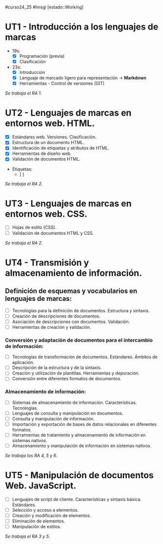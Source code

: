 #curso24_25 #lmsgi [estado::Working]



# UT1 - Introducción a los lenguajes de marcas
+ 19s:
  + [x] Programación (previa)
  + [x] Clasificación
+ 23s:
  + [x] Introducción
  + [x] Lenguaje de marcado ligero para representación -> **Markdown**
  + [x] Herramientas - Control de versiones (GIT)
 
_Se trabaja el RA 1_.


# UT2 - Lenguajes de marcas en entornos web. HTML.

+ [x] Estándares web. Versiones. Clasificación.
+ [x] Estructura de un documento HTML.
+ [x] Identificación de etiquetas y atributos de HTML.
+ [x] Herramientas de diseño web.
+ [x] Validación de documentos HTML.
+ Etiquetas:
  + [ ] 


_Se trabaja el RA 2_.


# UT3 - Lenguajes de marcas en entornos web. CSS.

+ [ ] Hojas de estilo (CSS).
+ [ ] Validación de documentos HTML y CSS.

_Se trabaja el RA 2_.


# UT4 - Transmisión y almacenamiento de información.
## Definición de esquemas y vocabularios en lenguajes de marcas:
+ [ ] Tecnologías para la definición de documentos. Estructura y sintaxis.
+ [ ] Creación de descripciones de documentos.
+ [ ] Asociación de descripciones con documentos. Validación.
+ [ ] Herramientas de creación y validación.

### Conversión y adaptación de documentos para el intercambio de información:
+ [ ] Tecnologías de transformación de documentos. Estándares. Ámbitos de aplicación.
+ [ ] Descripción de la estructura y de la sintaxis.
+ [ ] Creación y utilización de plantillas. Herramientas y depuración.
+ [ ] Conversión entre diferentes formatos de documentos.

### Almacenamiento de información:
+ [ ] Sistemas de almacenamiento de información. Características. Tecnologías.
+ [ ] Lenguajes de consulta y manipulación en documentos.
+ [ ] Consulta y manipulación de información.
+ [ ] Importación y exportación de bases de datos relacionales en diferentes formatos.
+ [ ] Herramientas de tratamiento y almacenamiento de información en sistemas nativos.
+ [ ] Almacenamiento y manipulación de información en sistemas nativos.

_Se trabaja los RA 4, 5 y 6_.


# UT5 - Manipulación de documentos Web. JavaScript.

+ [ ] Lenguajes de script de cliente. Características y sintaxis básica. Estándares.
+ [ ] Selección y acceso a elementos.
+ [ ] Creación y modificación de elementos.
+ [ ] Eliminación de elementos.
+ [ ] Manipulación de estilos.

_Se trabaja el RA 3 y 5_.